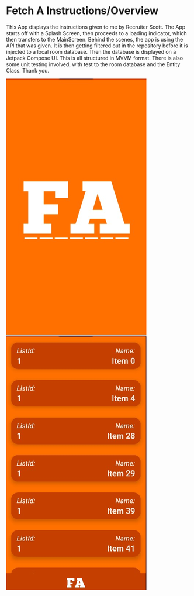 # Fetch A Instructions/Overview

This App displays the instructions given to me by Recruiter Scott. The App starts off with a Splash Screen, then proceeds to a loading indicator, which then transfers to the MainScreen. Behind the scenes, the app is using the API that was given. It is then getting filtered out in the repository before it is injected to a local room database. Then the database is displayed on a Jetpack Compose UI. This is all structured in MVVM format. There is also some unit testing involved, with test to the room database and the Entity Class. Thank you.


![](FAPICS/Screenshot%202022-08-06%20123536.jpg)                                                                ![](FAPICS/Screenshot%202022-08-06%20123507.jpg)
